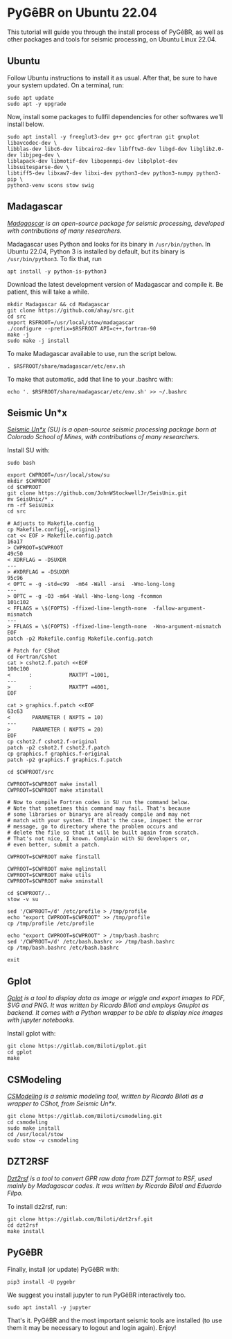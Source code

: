 # PyGêBR on Ubuntu 22.04

This tutorial will guide you through the install process of PyGêBR, as well as other packages and tools for seismic processing, on Ubuntu Linux 22.04.

## Ubuntu

Follow Ubuntu instructions to install it as usual. After that, be sure to have your system updated. On a terminal, run:

    sudo apt update  
    sudo apt -y upgrade
 
Now, install some packages to fullfil dependencies for other softwares we'll install below.
 
    sudo apt install -y freeglut3-dev g++ gcc gfortran git gnuplot libavcodec-dev \
    libblas-dev libc6-dev libcairo2-dev libfftw3-dev libgd-dev libglib2.0-dev libjpeg-dev \
    liblapack-dev libmotif-dev libopenmpi-dev libplplot-dev libsuitesparse-dev \
    libtiff5-dev libxaw7-dev libxi-dev python3-dev python3-numpy python3-pip \
    python3-venv scons stow swig

## Madagascar

_[Madagascar](https://github.com/ahay) is an open-source package for seismic processing, developed with contributions of many researchers._
 
Madagascar uses Python and looks for its binary in `/usr/bin/python`. In Ubuntu 22.04, Python 3 is installed by default, but its binary is `/usr/bin/python3`. To fix that, run

    apt install -y python-is-python3

Download the latest development version of Madagascar and compile it. Be patient, this will take a while.

    mkdir Madagascar && cd Madagascar
    git clone https://github.com/ahay/src.git
    cd src
    export RSFROOT=/usr/local/stow/madagascar
    ./configure --prefix=$RSFROOT API=c++,fortran-90
    make -j
    sudo make -j install

To make Madagascar available to use, run the script below.

    . $RSFROOT/share/madagascar/etc/env.sh

To make that automatic, add that line to your .bashrc with:

    echo '. $RSFROOT/share/madagascar/etc/env.sh' >> ~/.bashrc

## Seismic Un*x
_[Seismic Un*x](https://github.com/JohnWStockwellJr/SeisUnix) (SU) is a open-source seismic processing package born at Colorado School of Mines, with contributions of many researchers._

Install SU with:

    sudo bash
    
    export CWPROOT=/usr/local/stow/su
    mkdir $CWPROOT
    cd $CWPROOT
    git clone https://github.com/JohnWStockwellJr/SeisUnix.git
    mv SeisUnix/* .
    rm -rf SeisUnix
    cd src
    
    # Adjusts to Makefile.config
    cp Makefile.config{,-original}
    cat << EOF > Makefile.config.patch
    16a17
    > CWPROOT=$CWPROOT
    49c50
    < XDRFLAG = -DSUXDR
    ---
    > #XDRFLAG = -DSUXDR
    95c96
    < OPTC = -g -std=c99  -m64 -Wall -ansi  -Wno-long-long 
    ---
    > OPTC = -g -O3 -m64 -Wall -Wno-long-long -fcommon
    101c102
    < FFLAGS = \$(FOPTS) -ffixed-line-length-none  -fallow-argument-mismatch
    ---
    > FFLAGS = \$(FOPTS) -ffixed-line-length-none  -Wno-argument-mismatch
    EOF
    patch -p2 Makefile.config Makefile.config.patch
    
    # Patch for CShot
    cd Fortran/Cshot
    cat > cshot2.f.patch <<EOF
    100c100
    <      :            MAXTPT =1001,
    ---
    >      :            MAXTPT =4001,
    EOF
    
    cat > graphics.f.patch <<EOF
    63c63
    <       PARAMETER ( NXPTS = 10)
    ---
    >       PARAMETER ( NXPTS = 20)
    EOF
    cp cshot2.f cshot2.f-original
    patch -p2 cshot2.f cshot2.f.patch
    cp graphics.f graphics.f-original
    patch -p2 graphics.f graphics.f.patch
    
    cd $CWPROOT/src
    	
    CWPROOT=$CWPROOT make install
    CWPROOT=$CWPROOT make xtinstall
    
    # Now to compile Fortran codes in SU run the command below. 
    # Note that sometimes this command may fail. That's because
    # some libraries or binarys are already compile and may not
    # match with your system. If that's the case, inspect the error
    # message, go to directory where the problem occurs and
    # delete the file so that it will be built again from scratch.
    # That's not nice, I known. Complain with SU developers or, 
    # even better, submit a patch.
    
    CWPROOT=$CWPROOT make finstall
        
    CWPROOT=$CWPROOT make mglinstall
    CWPROOT=$CWPROOT make utils
    CWPROOT=$CWPROOT make xminstall
    
    cd $CWPROOT/..
    stow -v su
    
    sed '/CWPROOT=/d' /etc/profile > /tmp/profile
    echo "export CWPROOT=$CWPROOT" >> /tmp/profile
    cp /tmp/profile /etc/profile
    
    echo "export CWPROOT=$CWPROOT" > /tmp/bash.bashrc
    sed '/CWPROOT=/d' /etc/bash.bashrc >> /tmp/bash.bashrc
    cp /tmp/bash.bashrc /etc/bash.bashrc
    
    exit


## Gplot
_[Gplot](https://gitlab.com/Biloti/gplot) is a tool to display data as image or wiggle and export images to PDF, SVG and PNG. It was written by Ricardo Biloti and employs Gnuplot as backend. It comes with a Python wrapper to be able to display nice images with jupyter notebooks._

Install gplot with:

    git clone https://gitlab.com/Biloti/gplot.git
    cd gplot
    make


## CSModeling

_[CSModeling](https://gitlab.com/Biloti/csmodeling) is a seismic modeling tool, written by Ricardo Biloti as a wrapper to CShot, from Seismic Un*x._

    git clone https://gitlab.com/Biloti/csmodeling.git
    cd csmodeling
    sudo make install
    cd /usr/local/stow
    sudo stow -v csmodeling

## DZT2RSF
_[Dzt2rsf](https://gitlab.com/Biloti/dzt2rsf) is a tool to convert GPR raw data from DZT format to RSF, used mainly by Madagascar codes. It was written by Ricardo Biloti and Eduardo Filpo._

To install dz2rsf, run:

    git clone https://gitlab.com/Biloti/dzt2rsf.git
    cd dzt2rsf
    make install


## PyGêBR

Finally, install (or update) PyGêBR with:

    pip3 install -U pygebr

We suggest you install jupyter to run PyGêBR interactively too.

    sudo apt install -y jupyter

That's it. PyGêBR and the most important seismic tools are installed (to use them it may be necessary to logout and login again). Enjoy!
